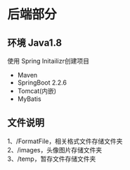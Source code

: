# 后端部分
## 环境 Java1.8
使用 Spring Initailizr创建项目
+ Maven
+ SpringBoot 2.2.6
+ Tomcat(内嵌)
+ MyBatis
## 文件说明
1、/FormatFile，相关格式文件存储文件夹  
2、/images，头像图片存储文件夹  
3、/temp，暂存文件存储文件夹  
